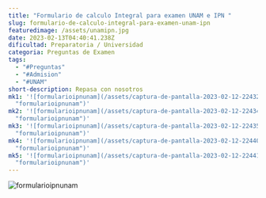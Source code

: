 ```yaml
---
title: "Formulario de calculo Integral para examen UNAM e IPN "
slug: formulario-de-calculo-integral-para-examen-unam-ipn
featuredimage: /assets/unamipn.jpg
date: 2023-02-13T04:40:41.238Z
dificultad: Preparatoria / Universidad
categoria: Preguntas de Examen
tags:
  - "#Preguntas"
  - "#Admision"
  - "#UNAM"
short-description: R﻿epasa con nosotros
mk1: '![formularioipnunam](/assets/captura-de-pantalla-2023-02-12-224321.jpg
  "formularioipnunam")'
mk2: '![formularioipnunam](/assets/captura-de-pantalla-2023-02-12-224341.jpg
  "formularioipnunam")'
mk3: '![formularioipnunam](/assets/captura-de-pantalla-2023-02-12-224354.jpg
  "formularioipnunam")'
mk4: '![formularioipnunam](/assets/captura-de-pantalla-2023-02-12-224404.jpg
  "formularioipnunam")'
mk5: '![formularioipnunam](/assets/captura-de-pantalla-2023-02-12-224415.jpg
  "formularioipnunam")'
---
```

![formularioipnunam](/assets/captura-de-pantalla-2023-02-12-224424.jpg "formularioipnunam")